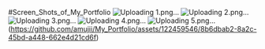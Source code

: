 #Screen_Shots_of_My_Portfolio
![Uploading 1.png…]()
![Uploading 2.png…]()
![Uploading 3.png…]()
![Uploading 4.png…]()
![Uploading 5.png…]()
(https://github.com/amujii/My_Portfolio/assets/122459546/8b6dbab2-8a2c-45bd-a448-662e4d21cd6f)




